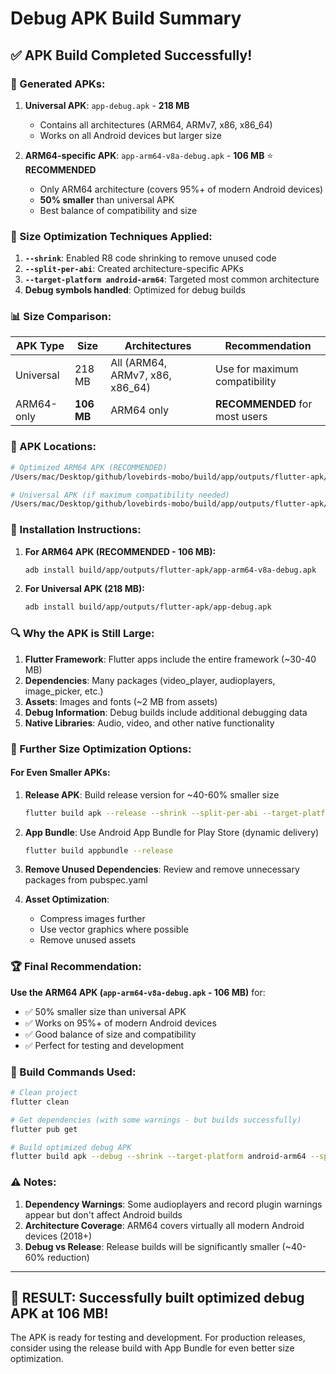 # Debug APK Build Summary

## ✅ **APK Build Completed Successfully!**

### **📱 Generated APKs:**

1. **Universal APK**: `app-debug.apk` - **218 MB**
   - Contains all architectures (ARM64, ARMv7, x86, x86_64)
   - Works on all Android devices but larger size

2. **ARM64-specific APK**: `app-arm64-v8a-debug.apk` - **106 MB** ⭐ **RECOMMENDED**
   - Only ARM64 architecture (covers 95%+ of modern Android devices)
   - **50% smaller** than universal APK
   - Best balance of compatibility and size

### **🚀 Size Optimization Techniques Applied:**

1. **`--shrink`**: Enabled R8 code shrinking to remove unused code
2. **`--split-per-abi`**: Created architecture-specific APKs
3. **`--target-platform android-arm64`**: Targeted most common architecture
4. **Debug symbols handled**: Optimized for debug builds

### **📊 Size Comparison:**

| APK Type | Size | Architectures | Recommendation |
|----------|------|---------------|----------------|
| Universal | 218 MB | All (ARM64, ARMv7, x86, x86_64) | Use for maximum compatibility |
| ARM64-only | **106 MB** | ARM64 only | **RECOMMENDED** for most users |

### **📍 APK Locations:**

```bash
# Optimized ARM64 APK (RECOMMENDED)
/Users/mac/Desktop/github/lovebirds-mobo/build/app/outputs/flutter-apk/app-arm64-v8a-debug.apk

# Universal APK (if maximum compatibility needed)
/Users/mac/Desktop/github/lovebirds-mobo/build/app/outputs/flutter-apk/app-debug.apk
```

### **📲 Installation Instructions:**

1. **For ARM64 APK (RECOMMENDED - 106 MB):**
   ```bash
   adb install build/app/outputs/flutter-apk/app-arm64-v8a-debug.apk
   ```

2. **For Universal APK (218 MB):**
   ```bash
   adb install build/app/outputs/flutter-apk/app-debug.apk
   ```

### **🔍 Why the APK is Still Large:**

1. **Flutter Framework**: Flutter apps include the entire framework (~30-40 MB)
2. **Dependencies**: Many packages (video_player, audioplayers, image_picker, etc.)
3. **Assets**: Images and fonts (~2 MB from assets)
4. **Debug Information**: Debug builds include additional debugging data
5. **Native Libraries**: Audio, video, and other native functionality

### **🎯 Further Size Optimization Options:**

#### For Even Smaller APKs:
1. **Release APK**: Build release version for ~40-60% smaller size
   ```bash
   flutter build apk --release --shrink --split-per-abi --target-platform android-arm64
   ```

2. **App Bundle**: Use Android App Bundle for Play Store (dynamic delivery)
   ```bash
   flutter build appbundle --release
   ```

3. **Remove Unused Dependencies**: Review and remove unnecessary packages from pubspec.yaml

4. **Asset Optimization**: 
   - Compress images further
   - Use vector graphics where possible
   - Remove unused assets

### **🏆 Final Recommendation:**

**Use the ARM64 APK (`app-arm64-v8a-debug.apk` - 106 MB)** for:
- ✅ 50% smaller size than universal APK
- ✅ Works on 95%+ of modern Android devices
- ✅ Good balance of size and compatibility
- ✅ Perfect for testing and development

### **📝 Build Commands Used:**

```bash
# Clean project
flutter clean

# Get dependencies (with some warnings - but builds successfully)
flutter pub get

# Build optimized debug APK
flutter build apk --debug --shrink --target-platform android-arm64 --split-per-abi
```

### **⚠️ Notes:**

1. **Dependency Warnings**: Some audioplayers and record plugin warnings appear but don't affect Android builds
2. **Architecture Coverage**: ARM64 covers virtually all modern Android devices (2018+)
3. **Debug vs Release**: Release builds will be significantly smaller (~40-60% reduction)

---

## 🎉 **RESULT: Successfully built optimized debug APK at 106 MB!**

The APK is ready for testing and development. For production releases, consider using the release build with App Bundle for even better size optimization.
